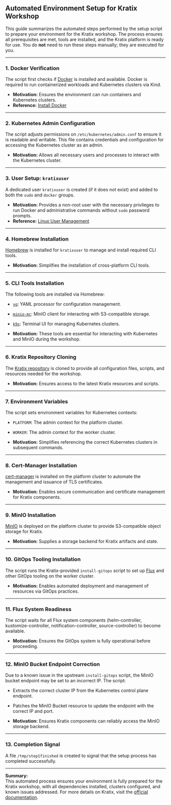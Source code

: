 ## Automated Environment Setup for Kratix Workshop

This guide summarizes the automated steps performed by the setup script to prepare your environment for the Kratix workshop. The process ensures all prerequisites are met, tools are installed, and the Kratix platform is ready for use. You do **not** need to run these steps manually; they are executed for you.

---

### 1. Docker Verification

The script first checks if [Docker](https://www.docker.com/) is installed and available. Docker is required to run containerized workloads and Kubernetes clusters via Kind.

- **Motivation:** Ensures the environment can run containers and Kubernetes clusters.
- **Reference:** [Install Docker](https://docs.docker.com/get-docker/)

---

### 2. Kubernetes Admin Configuration

The script adjusts permissions on `/etc/kubernetes/admin.conf` to ensure it is readable and writable. This file contains credentials and configuration for accessing the Kubernetes cluster as an admin.

- **Motivation:** Allows all necessary users and processes to interact with the Kubernetes cluster.

---

### 3. User Setup: `kratixuser`

A dedicated user `kratixuser` is created (if it does not exist) and added to both the `sudo` and `docker` groups.

- **Motivation:** Provides a non-root user with the necessary privileges to run Docker and administrative commands without `sudo` password prompts.
- **Reference:** [Linux User Management](https://www.cyberciti.biz/faq/howto-add-remove-user-account/)

---

### 4. Homebrew Installation

[Homebrew](https://brew.sh/) is installed for `kratixuser` to manage and install required CLI tools.

- **Motivation:** Simplifies the installation of cross-platform CLI tools.

---

### 5. CLI Tools Installation

The following tools are installed via Homebrew:

- [`yq`](https://github.com/mikefarah/yq): YAML processor for configuration management.
- [`minio-mc`](https://min.io/docs/minio/linux/reference/minio-mc.html): MinIO client for interacting with S3-compatible storage.
- [`k9s`](https://k9scli.io/): Terminal UI for managing Kubernetes clusters.

- **Motivation:** These tools are essential for interacting with Kubernetes and MinIO during the workshop.

---

### 6. Kratix Repository Cloning

The [Kratix repository](https://github.com/syntasso/kratix) is cloned to provide all configuration files, scripts, and resources needed for the workshop.

- **Motivation:** Ensures access to the latest Kratix resources and scripts.

---

### 7. Environment Variables

The script sets environment variables for Kubernetes contexts:

- `PLATFORM`: The admin context for the platform cluster.
- `WORKER`: The admin context for the worker cluster.

- **Motivation:** Simplifies referencing the correct Kubernetes clusters in subsequent commands.

---

### 8. Cert-Manager Installation

[cert-manager](https://cert-manager.io/) is installed on the platform cluster to automate the management and issuance of TLS certificates.

- **Motivation:** Enables secure communication and certificate management for Kratix components.

---

### 9. MinIO Installation

[MinIO](https://min.io/) is deployed on the platform cluster to provide S3-compatible object storage for Kratix.

- **Motivation:** Supplies a storage backend for Kratix artifacts and state.

---

### 10. GitOps Tooling Installation

The script runs the Kratix-provided `install-gitops` script to set up [Flux](https://fluxcd.io/) and other GitOps tooling on the worker cluster.

- **Motivation:** Enables automated deployment and management of resources via GitOps practices.

---

### 11. Flux System Readiness

The script waits for all Flux system components (helm-controller, kustomize-controller, notification-controller, source-controller) to become available.

- **Motivation:** Ensures the GitOps system is fully operational before proceeding.

---

### 12. MinIO Bucket Endpoint Correction

Due to a known issue in the upstream `install-gitops` script, the MinIO bucket endpoint may be set to an incorrect IP. The script:

- Extracts the correct cluster IP from the Kubernetes control plane endpoint.
- Patches the MinIO Bucket resource to update the endpoint with the correct IP and port.

- **Motivation:** Ensures Kratix components can reliably access the MinIO storage backend.

---

### 13. Completion Signal

A file `/tmp/step1finished` is created to signal that the setup process has completed successfully.

---

**Summary:**  
This automated process ensures your environment is fully prepared for the Kratix workshop, with all dependencies installed, clusters configured, and known issues addressed. For more details on Kratix, visit the [official documentation](https://kratix.io/docs/).

